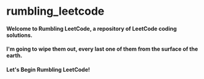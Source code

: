 # rumbling_leetcode
#### Welcome to Rumbling LeetCode, a repository of LeetCode coding solutions. 
#### I'm going to wipe them out, every last one of them from the surface of the earth. 
#### Let's Begin Rumbling LeetCode!
